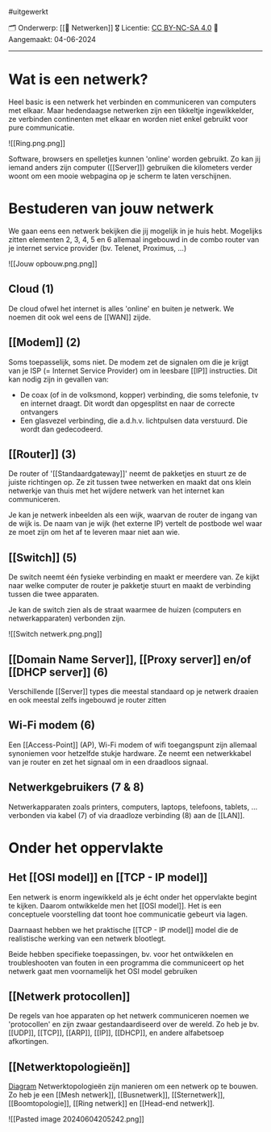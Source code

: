 #uitgewerkt 

🗂️ Onderwerp: [[🛜 Netwerken]]
🎖️ Licentie: [CC BY-NC-SA 4.0](https://creativecommons.org/licenses/by-nc-sa/4.0/)
📅 Aangemaakt: 04-06-2024

---
# Wat is een netwerk?
Heel basic is een netwerk het verbinden en communiceren van computers met elkaar. Maar hedendaagse netwerken zijn een tikkeltje ingewikkelder, ze verbinden continenten met elkaar en worden niet enkel gebruikt voor pure communicatie. 

![[Ring.png.png]]

Software, browsers en spelletjes kunnen 'online' worden gebruikt. Zo kan jij iemand anders zijn computer ([[Server]]) gebruiken die kilometers verder woont om een mooie webpagina op je scherm te laten verschijnen.

# Bestuderen van jouw netwerk
We gaan eens een netwerk bekijken die jij mogelijk in je huis hebt. Mogelijks zitten elementen 2, 3, 4, 5 en 6 allemaal ingebouwd in de combo router van je internet service provider (bv. Telenet, Proximus, ...)

![[Jouw opbouw.png.png]]
## Cloud (1)
De cloud ofwel het internet is alles 'online' en buiten je netwerk. We noemen dit ook wel eens de [[WAN]] zijde.

## [[Modem]] (2)
Soms toepasselijk, soms niet. De modem zet de signalen om die je krijgt van je ISP (= Internet Service Provider) om in leesbare [[IP]] instructies. Dit kan nodig zijn in gevallen van:
* De coax (of in de volksmond, kopper) verbinding, die soms telefonie, tv en internet draagt. Dit wordt dan opgesplitst en naar de correcte ontvangers
* Een glasvezel verbinding, die a.d.h.v. lichtpulsen data verstuurd. Die wordt dan gedecodeerd.

## [[Router]] (3) 
De router of '[[Standaardgateway]]' neemt de pakketjes en stuurt ze de juiste richtingen op. Ze zit tussen twee netwerken en maakt dat ons klein netwerkje van thuis met het wijdere netwerk van het internet kan communiceren. 

Je kan je netwerk inbeelden als een wijk, waarvan de router de ingang van de wijk is. De naam van je wijk (het externe IP) vertelt de postbode wel waar ze moet zijn om het af te leveren maar niet aan wie.

## [[Switch]] (5)
De switch neemt één fysieke verbinding en maakt er meerdere van. Ze kijkt naar welke computer de router je pakketje stuurt en maakt de verbinding tussen die twee apparaten. 

Je kan de switch zien als de straat waarmee de huizen (computers en netwerkapparaten) verbonden zijn. 

![[Switch netwerk.png.png]]

## [[Domain Name Server]], [[Proxy server]] en/of [[DHCP server]] (6)
Verschillende [[Server]] types die meestal standaard op je netwerk draaien en ook meestal zelfs ingebouwd je router zitten



## Wi-Fi modem (6)
Een [[Access-Point]] (AP), Wi-Fi modem of wifi toegangspunt zijn allemaal synoniemen voor hetzelfde stukje hardware. Ze neemt een netwerkkabel van je router en zet het signaal om in een draadloos signaal. 

## Netwerkgebruikers (7 & 8)
Netwerkapparaten zoals printers, computers, laptops, telefoons, tablets, ... verbonden via kabel (7) of via draadloze verbinding (8) aan de [[LAN]].

# Onder het oppervlakte
## Het [[OSI model]] en [[TCP - IP model]]
Een netwerk is enorm ingewikkeld als je écht onder het oppervlakte begint te kijken. Daarom ontwikkelde men het [[OSI model]]. Het is een conceptuele voorstelling dat toont hoe communicatie gebeurt via lagen. 

Daarnaast hebben we het praktische [[TCP - IP model]] model die de realistische werking van een netwerk blootlegt. 

Beide hebben specifieke toepassingen, bv. voor het ontwikkelen en troubleshooten van fouten in een programma die communiceert op het netwerk gaat men voornamelijk het OSI model gebruiken

## [[Netwerk protocollen]]
De regels van hoe apparaten op het netwerk communiceren noemen we 'protocollen' en zijn zwaar gestandaardiseerd over de wereld. Zo heb je bv. [[UDP]], [[TCP]], [[ARP]], [[IP]], [[DHCP]], en andere alfabetsoep afkortingen.

## [[Netwerktopologieën]]
[Diagram](https://upload.wikimedia.org/wikipedia/commons/thumb/9/97/NetworkTopologies.svg/812px-NetworkTopologies.svg.png)
Netwerktopologieën zijn manieren om een netwerk op te bouwen. Zo heb je een [[Mesh netwerk]], [[Busnetwerk]], [[Sternetwerk]], [[Boomtopologie]], [[Ring netwerk]] en [[Head-end netwerk]].

![[Pasted image 20240604205242.png]]